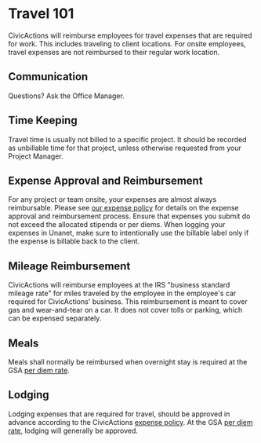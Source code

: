 # Travel 101

CivicActions will reimburse employees for travel expenses that are required for work. This includes traveling to client locations. For onsite employees, travel expenses are not reimbursed to their regular work location.

## Communication

Questions? Ask the Office Manager.

## Time Keeping

Travel time is usually not billed to a specific project. It should be recorded as unbillable time for that project, unless otherwise requested from your Project Manager.

## Expense Approval and Reimbursement

For any project or team onsite, your expenses are almost always reimbursable. Please see [our expense policy](expenses.md) for details on the expense approval and reimbursement process. Ensure that expenses you submit do not exceed the allocated stipends or per diems. When logging your expenses in Unanet, make sure to intentionally use the billable label only if the expense is billable back to the client.

## Mileage Reimbursement

CivicActions will reimburse employees at the IRS "business standard mileage rate" for miles traveled by the employee in the employee's car required for CivicActions' business. This reimbursement is meant to cover gas and wear-and-tear on a car. It does not cover tolls or parking, which can be expensed separately.

## Meals

Meals shall normally be reimbursed when overnight stay is required at the GSA [per diem rate](https://www.gsa.gov/travel/plan-book/per-diem-rates).

## Lodging

Lodging expenses that are required for travel, should be approved in advance according to the CivicActions [expense policy](expenses.md). At the GSA [per diem rate](https://www.gsa.gov/travel/plan-book/per-diem-rates), lodging will generally be approved.

